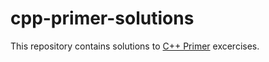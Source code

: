 # cpp-primer-solutions

This repository contains solutions to [C++ Primer](https://www.amazon.in/C-Primer-Stanley-B-Lippman/dp/0321714113) excercises.

